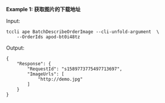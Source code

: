 **Example 1: 获取图片的下载地址**



Input: 

```
tccli ape BatchDescribeOrderImage --cli-unfold-argument  \
    --OrderIds apod-bt0i48tz
```

Output: 
```
{
    "Response": {
        "RequestId": "s1589773775497713697",
        "ImageUrls": [
            "http://demo.jpg"
        ]
    }
}
```

